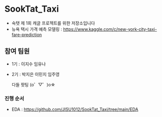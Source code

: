 # SookTat_Taxi

- 숙탯 제 1회 캐글 프로젝트를 위한 저장소입니다
- 뉴욕 택시 가격 예측 모델링 : https://www.kaggle.com/c/new-york-city-taxi-fare-prediction

## 참여 팀원
- 1기 : 이지수 임유나
- 2기 : 박지은 이민지 임주영
  
  다들 팟팅 (o゜▽゜)o☆

### 진행 순서
-  EDA : https://github.com/JISU1012/SookTat_Taxi/tree/main/EDA
